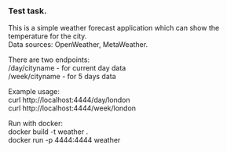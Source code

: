 ### Test task.

This is a simple weather forecast application which can show the temperature for the city.\
Data sources: OpenWeather, MetaWeather.

There are two endpoints:\
/day/cityname - for current day data\
/week/cityname - for 5 days data

Example usage:\
curl http://localhost:4444/day/london \
curl http://localhost:4444/week/london

Run with docker:\
docker build -t weather . \
docker run -p 4444:4444 weather
